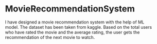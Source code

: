 # MovieRecommendationSystem
 I have designed a movie recommendation system with the help of ML model. The dataset has been taken from kaggle. Based on the total users who have rated the movie and the average rating, the user gets the recommendation of the next movie to watch.
